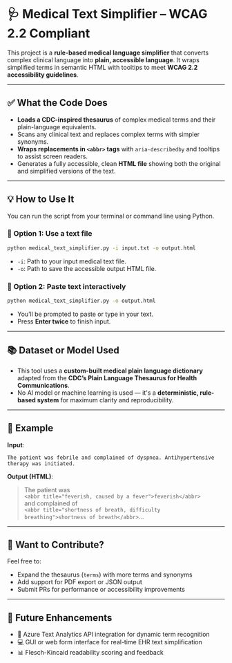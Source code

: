 
# 🩺 Medical Text Simplifier – WCAG 2.2 Compliant

This project is a **rule-based medical language simplifier** that converts complex clinical language into **plain, accessible language**. It wraps simplified terms in semantic HTML with tooltips to meet **WCAG 2.2 accessibility guidelines**.

---

## ✅ What the Code Does

- **Loads a CDC-inspired thesaurus** of complex medical terms and their plain-language equivalents.
- Scans any clinical text and replaces complex terms with simpler synonyms.
- **Wraps replacements in `<abbr>` tags** with `aria-describedby` and tooltips to assist screen readers.
- Generates a fully accessible, clean **HTML file** showing both the original and simplified versions of the text.

---

## 💡 How to Use It

You can run the script from your terminal or command line using Python.

### 🔹 Option 1: Use a text file

```bash
python medical_text_simplifier.py -i input.txt -o output.html
```

- `-i`: Path to your input medical text file.
- `-o`: Path to save the accessible output HTML file.

### 🔹 Option 2: Paste text interactively

```bash
python medical_text_simplifier.py -o output.html
```

- You’ll be prompted to paste or type in your text.
- Press **Enter twice** to finish input.

---

## 📚 Dataset or Model Used

- This tool uses a **custom-built medical plain language dictionary** adapted from the **CDC’s Plain Language Thesaurus for Health Communications**.
- No AI model or machine learning is used — it's a **deterministic, rule-based system** for maximum clarity and reproducibility.

---

## 🧪 Example

**Input**:
```
The patient was febrile and complained of dyspnea. Antihypertensive therapy was initiated.
```

**Output (HTML)**:
> The patient was  
> `<abbr title="feverish, caused by a fever">feverish</abbr>`  
> and complained of  
> `<abbr title="shortness of breath, difficulty breathing">shortness of breath</abbr>`...

---

## 📁 Want to Contribute?

Feel free to:
- Expand the thesaurus (`terms`) with more terms and synonyms
- Add support for PDF export or JSON output
- Submit PRs for performance or accessibility improvements

---

## 🔧 Future Enhancements

- 🔄 Azure Text Analytics API integration for dynamic term recognition  
- 💻 GUI or web form interface for real-time EHR text simplification  
- 📊 Flesch-Kincaid readability scoring and feedback  
